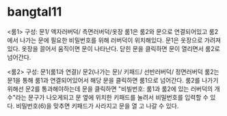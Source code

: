 # bangtal11

<룸1>
구성: 문1/ 액자러버덕/ 측면러버덕/옷장
룸1은 룸2와 문으로 연결되어있고 룸2에서 나가는 문에 필요한 비밀번호를 위해 러버덕이 위치해있다.
문1은 옷장으로 가려져있다. 옷장을 끌어서 움직이면 문이 나타난다.
닫힌 문을 클릭하면 문이 열리면서 룸2로 넘어간다.

<룸2>
구성: 문1(룸1과 연결)/ 문2(나가는 문)/ 키패드/ 선반러버덕/ 정면러버덕
룸2는 문1을 통해 룸1과 연결되어있어서 해당 문을 클릭하면 룸1으로 넘어간다.
룸2를 나가기 위해선 문2를 통과해야하는데 문을 클릭하면 "비빌번호: 룸1과 룸2에 있는 러버덕의 개수"라는 문구가 나오게되고 
문 옆에 위치한 키패드를 눌려서 비밀번호를 입력할 수 있다.
비밀번호(6)을 맞추면 키패드가 사라지고 문을 열 고 나갈 수 있다.
